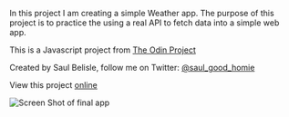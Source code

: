In this project I am creating a simple Weather app. The purpose of this project is to practice the using a real API to fetch data into a simple web app.

This is a Javascript project from [The Odin Project](https://www.theodinproject.com/paths/full-stack-ruby-on-rails/courses/javascript/lessons/weather-app#null)

Created by Saul Belisle, follow me on Twitter: [@saul_good_homie](https://twitter.com/saul_good_homie)

View this project [online]()

![Screen Shot of final app](src/Skeleton-CSS/images/Screenshot-final.png?raw=true)
